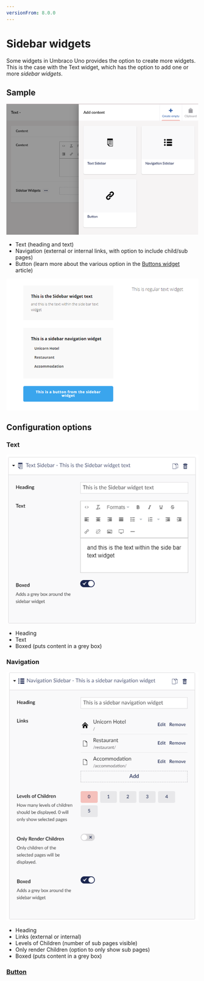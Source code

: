 ```yaml
---
versionFrom: 8.0.0
---
```


# Sidebar widgets

Some widgets in Umbraco Uno provides the option to create more widgets. This is the case with the Text widget, which has the option to add one or more *sidebar widgets*.

## Sample

![The three sidebar widgets available](images/Sidebar-back.png)

* Text (heading and text)
* Navigation (external or internal links, with option to include child/sub pages)
* Button (learn more about the various option in the [Buttons widget](../Buttons) article)

![A visual sample of all three sidebar widgets](images/Sidebar-front.png)

## Configuration options

### Text

![Config options for the text sidebar](images/Sidebar-text.png)

* Heading
* Text
* Boxed (puts content in a grey box)

### Navigation

![Config options for the navigation sidebar](images/Sidebar-nav.png)

* Heading
* Links (external or internal)
* Levels of Children (number of sub pages visible)
* Only render Children (option to only show sub pages)
* Boxed (puts content in a grey box)



### [Button](../Buttons)
